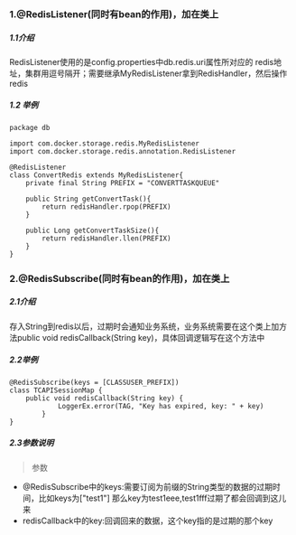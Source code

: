 ### 1.@RedisListener(同时有bean的作用)，加在类上
##### 1.1介绍
RedisListener使用的是config.properties中db.redis.uri属性所对应的
redis地址，集群用逗号隔开；需要继承MyRedisListener拿到RedisHandler，然后操作redis

##### 1.2 举例
```$xslt
package db

import com.docker.storage.redis.MyRedisListener
import com.docker.storage.redis.annotation.RedisListener

@RedisListener
class ConvertRedis extends MyRedisListener{
    private final String PREFIX = "CONVERTTASKQUEUE"

    public String getConvertTask(){
        return redisHandler.rpop(PREFIX)
    }

    public Long getConvertTaskSize(){
        return redisHandler.llen(PREFIX)
    }
}
```

### 2.@RedisSubscribe(同时有bean的作用)，加在类上
##### 2.1介绍
存入String到redis以后，过期时会通知业务系统，业务系统需要在这个类上加方法public void redisCallback(String key)，具体回调逻辑写在这个方法中
##### 2.2举例
```$xslt
@RedisSubscribe(keys = [CLASSUSER_PREFIX])
class TCAPISessionMap {
    public void redisCallback(String key) {
            LoggerEx.error(TAG, "Key has expired, key: " + key)
        }
}
```
##### 2.3参数说明
>参数
- @RedisSubscribe中的keys:需要订阅为前缀的String类型的数据的过期时间，比如keys为["test1"]
那么key为test1eee,test1fff过期了都会回调到这儿来<br/>
- redisCallback中的key:回调回来的数据，这个key指的是过期的那个key